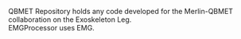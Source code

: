 QBMET Repository holds any code developed for the Merlin-QBMET collaboration on the Exoskeleton Leg.  
EMGProcessor uses EMG. 
